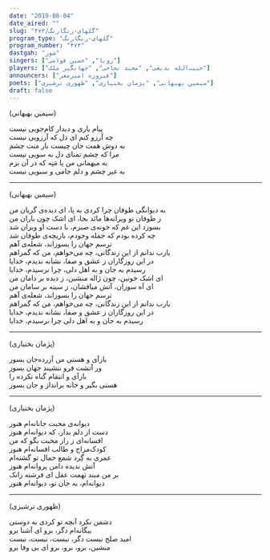 ```yaml
---
date: "2019-08-04"
date_aired: ""
slug: "گلهای-رنگارنگ/۴۷۳"
program_type: "گلهای-رنگارنگ"
program_number: "۴۷۳"
dastgah: "شور"
singers: ["رویا", "حسین قوامی"]
players: ["حبیب‌الله بدیعی", "مجید نجاحی", "جهانگیر ملک"]
announcers: ["فیروزه امیرمعز"]
poets: ["سیمین بهبهانی", "پژمان بختیاری", "ظهوری ترشیزی"]
draft: false
---
```


(سیمین بهبهانی)  

پیام یاری و دیدار کام‌جویی نیست  
چه آرزو کنم ای دل که آرزویی نیست  
به دوش همت جان چیست بار منت چشم  
مرا که چشم تمنای دل به سویی نیست  
به میهمانی من پا مَنِه که در آن بزم  
به غیر چشم و دلم جامی و سبویی نیست  

---  

(سیمین بهبهانی)  

به دیوانگی طوفان چرا کردی به پا، ای دیده‌ی گریان من  
ز طوفان تو ویرانه‌ها مانَد بجا، ای اشک چون باران من  
بسوزد این غم كه خونه‌ی صبرم، با دست او ویران شد  
چه کرده بودم که جمله وجودم، بازیچه‌ی طوفان شد  
ترسم جهان را بسوزاند، شعله‌ی آهم  
یارب ندانم از این زندگانی، چه می‌خواهم، من که گمراهم  
در این روزگاران ز عشق و صفا، نشانه ندیدم، خدایا  
رسیدم به جان و به اهل دلی، چرا نرسیدم، خدایا  
ای اشک خونین، چون ژاله منشین، ز دیده بر دامان من  
ای آه سوزان، آتش میافشان، ز سینه بر سامان من  
ترسم جهان را بسوزاند، شعله‌ی آهم  
یارب ندانم از این زندگانی، چه می‌خواهم، من که گمراهم  
در این روزگاران ز عشق و صفا، نشانه ندیدم، خدایا  
رسیدم به جان و به اهل دلی چرا نرسیدم، خدایا  

---  

(پژمان بختیاری)  

بازآی و هستی من آزرده‌جان بسوز  
ور آتشت فرو ننشیند جهان بسوز  
بازآی و انتقام گناه نکرده را  
هستی بگیر و خانه برانداز و جان بسوز  

---  

(پژمان بختیاری)  

دیوانه‌ی محبت جانانه‌ام هنوز  
دست از دلم بدار، که دیوانه‌ام هنوز  
افسانه‌ای ز راز محبت بگو که من  
کودک‌مزاج و طالب افسانه‌ام هنوز  
عمری به گِرد شمع جمال تو گشته‌ام  
آتش ندیده دامن پروانه‌ام هنوز  
بر من مبند تهمت عقل ای فرشته زانک  
دیوانه‌ام، به جان تو، دیوانه‌ام هنوز  

---  

(ظهوری ترشیزی)  

دشمن نکرد آنچه تو کردی به دوستی  
بیگانه‌ام دگر، برو ای آشنا برو  
امید صلح نیست دگر، نیست، نیست، نیست  
منشین، برو، برو، برو ای بی وفا برو  
